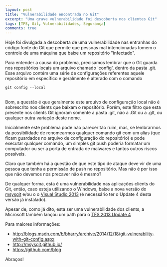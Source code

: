 ```yaml
---
layout: post
title: "Vulnerabilidade encontrada no Git"
excerpt: "Uma grave vulnerabilidade foi descoberta nos clientes Git"
tags: [TFS, Git, Vulnerabilidades, Segurança]
comments: true
---
```


Hoje foi divulgada a descoberta de uma vulnerabilidade nas entranhas do código fonte do Git que permite que pessoas mal intencionadas tomem o controle de uma máquina que baixe um repositório "infectado". 

Para entender a causa do problema, precisamos lembrar que o Git guarda nos repositórios locais um arquivo chamado 'config', dentro da pasta .git. Esse arquivo contém uma série de configurações referentes aquele repositório em específico e geralmente é alterado com o comando 

```
git config --local
```
<br />
Bom, a questão é que geralmente este arquivo de configuração local não é sobrescrito nos clients que baixam o repositório. Porém, este filtro que esta presente nos clients Git ignoram somente a pasta .git, não a .Git ou a .gIt, ou qualquer outra variação deste nome.

Inicialmente este problema pode não parecer tão ruim, mas, se lembrarmos da possibilidade de renomearmos qualquer comando git com um alias (que ficam guardados no arquivo de configuração do repositório) e pode executar qualquer comando, um simples git push poderia formatar um computador ou ser a porta de entrada de malwares e tantos outros riscos possíveis. 

Claro que também há a questão de que este tipo de ataque deve vir de uma pessoa que tenha a permissão de push no repositório. Mas não é por isso que não devemos nos precaver não é mesmo?

De qualquer forma, esta é uma vulnerabilidade nas aplicações clients do Git, então, caso esteja utilizando o Windows, baixe a nova versão do [msysgit](http://msysgit.github.io/) e/ou o o [Visual Studio 2013](http://go.microsoft.com/fwlink/?LinkId=523729) (é necessário ter o Update 4 desta versão já instalado).

Apesar de, como já dito, esta ser uma vulnerabilidade dos clients, a Microsoft também lançou um path para o [TFS 2013 Update 4](http://go.microsoft.com/fwlink/?LinkId=523727)

Para maiores informações:<br/>
* http://blogs.msdn.com/b/bharry/archive/2014/12/18/git-vulnerability-with-git-config.aspx
* http://msysgit.github.io/
* https://github.com/blog

Abraços!
